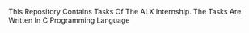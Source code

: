 This Repository Contains Tasks Of The ALX Internship. The Tasks Are Written In C Programming Language
